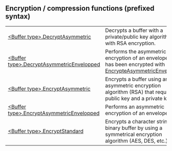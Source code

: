 


## Encryption / compression functions (prefixed syntax)
			

<a name="NOTE1"></a>
<a name="NOTE1_1"></a>



|   |   |
| --- | --- |
| [&lt;Buffer type&gt;.DecryptAsymmetric](../WDLang1/1410087282.md) | Decrypts a buffer with a private/public key algorithm with RSA encryption. |
| [&lt;Buffer type&gt;.DecryptAsymmetricEnvelopped](../WDLang1/1410087283.md) | Performs the asymmetric encryption of an envelope that has been encrypted with [EncrypteAsymmetricEnveloped](../WDLang1/1410087280.md). |
| [&lt;Buffer type&gt;.EncryptAsymmetric](../WDLang1/1410087279.md) | Encrypts a buffer using an asymmetric encryption algorithm (RSA) that requires a public key and a private key. |
| [&lt;Buffer type&gt;.EncryptAsymmetricEnvelopped](../WDLang1/1410087280.md) | Performs an asymmetric encryption of an envelope. |
| [&lt;Buffer type&gt;.EncryptStandard](../WDLang1/1410087281.md) | Encrypts a character string or a binary buffer by using a symmetrical encryption algorithm (AES, DES, etc.) |






